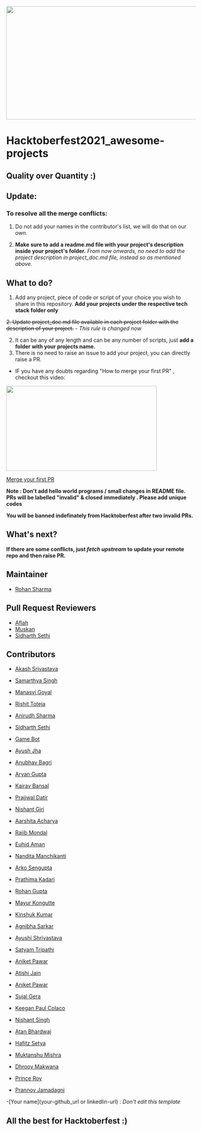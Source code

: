<img src="https://hacktoberfest.digitalocean.com/_nuxt/img/logo-hacktoberfest-full.f42e3b1.svg" width="700" height="300" style="width: 700px; height: 300px;">

# Hacktoberfest2021_awesome-projects

## Quality over Quantity :)

## Update:

### To resolve all the merge conflicts:
1. Do not add your names in the contributor's list, we will do that on our own.

2. **Make sure to add a readme.md file with your project's description inside your project's folder.**
*From now onwards, no need to add the project description in project_doc.md file, instead so as mentioned above.*


## What to do?

1. Add any project, piece of code or script of your choice you wish to share in this repository.
   **Add your projects under the respective tech stack folder only**

<strike>2. Update project_doc.md file available in each project folder with the description of your project.</strike>
         *- This rule is changed now*

2. It can be any of any length and can be any number of scripts, just **add a folder with your projects name.**
3.  There is no need to raise an issue to add your project, you can directly raise a PR.

- IF you have any doubts regarding "How to merge your first PR" , checkout this video:<br>
<p><a href="https://hacktoberfest.digitalocean.com/resources?wvideo=tf3u5ruz5y"><img src="https://embedwistia-a.akamaihd.net/deliveries/4bdee00ef68274f35bc6ad84ac1e49c6.jpg?image_play_button_size=2x&amp;image_crop_resized=960x540&amp;image_play_button=1&amp;image_play_button_color=1e71e7e0" width="400" height="225" style="width: 400px; height: 225px;"></a></p><p><a href="https://hacktoberfest.digitalocean.com/resources?wvideo=tf3u5ruz5y">Merge your first PR</a></p>

**Note : Don't add hello world programs / small changes in README file. PRs will be labelled "invalid" & closed immediately . Please add unique codes**

**You will be banned indefinately from Hacktoberfest after two invalid PRs.**

## What's next?

 **If there are some conflicts, just _fetch upstream_ to update your remote repo and then raise PR.**

## Maintainer

- [Rohan Sharma](https://www.linkedin.com/in/rohan-sharma-3a6b13203/)

## Pull Request Reviewers

- [Aflah](https://github.com/aflah02)
- [Muskan](https://www.linkedin.com/in/muskan-bansal-095601189)
- [Sidharth Sethi](https://github.com/TechSpiritSS)

## Contributors

- [Akash Srivastava](https://github.com/Akashsri3bi)

- [Samarthya Singh](https://github.com/Samarthya2912)

- [Manasvi Goyal](https://github.com/ManasviGoyal)

- [Rishit Toteja](https://github.com/RishitToteja)

- [Anirudh Sharma](https://github.com/AnirudhBot)

- [Sidharth Sethi](https://github.com/TechSpiritSS)

- [Game Bot](https://github.com/gbot2002)

- [Ayush Jha](https://github.com/A-jha383)

- [Anubhav Bagri](https://github.com/anubhavbagri)

- [Aryan Gupta](https://github.com/aryan31200)


- [Kairav Bansal](https://github.com/karry26)


- [Prajjwal Datir](https://github.com/PrajjwalDatir)
- [Nishant Giri](https://github.com/nishant-giri)
- [Aarshita Acharya](https://github.com/aarshita02)
- [Rajib Mondal](https://github.com/mondalraj)
- [Euhid Aman](https://github.com/euhidaman)
- [Nandita Manchikanti](https://github.com/nandita-manchikanti)
- [Arko Sengupta](https://github.com/Arko707)
- [Prathima Kadari](https://github.com/prathimacode-hub)
- [Rohan Gupta](https://github.com/Rohan-here)
- [Mayur Kongutte ](https://github.com/Mayur2506)
- [Kinshuk Kumar](https://github.com/kinshukk100)
- [Agnibha Sarkar](https://github.com/casafurix)
- [Ayushi Shrivastava](https://github.com/ayushi424)
- [Satyam Tripathi](https://github.com/Iamtripathisatyam)
- [Aniket Pawar](https://github.com/Aniket-508)
- [Atishi Jain](https://github.com/atishij)
- [Aniket Pawar](https://github.com/ramyamahi)
- [Sujal Gera](https://github.com/sujalgera01)
- [Keegan Paul Colaco](https://github.com/KeeganC09)  
- [Nishant Singh](https://www.linkedin.com/in/nishant-singh-362a70201/)
- [Atan Bhardwaj]( https://github.com/atanbhardwaj)
- [Hafitz Setya](https://github.com/breakdowns)
- [Muktanshu Mishra](https://github.com/muktanshumishra24)
- [Dhroov Makwana](https://github.com/pabloescoder)
- [Prince Roy](https://www.github.com/iprinceroyy)
- [Prannov Jamadagni](https://github.com/Prannov)

-[Your name](your-github_url or linkedlin-url) : *Don't edit this template*


## All the best for **Hacktoberfest** :)

